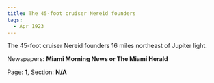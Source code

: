 ```yaml
---  
title: The 45-foot cruiser Nereid founders  
tags:  
  - Apr 1923  
---  
```

  
The 45-foot cruiser Nereid founders 16 miles northeast of Jupiter light.  
  
Newspapers: **Miami Morning News or The Miami Herald**  
  
Page: **1**, Section: **N/A** 
